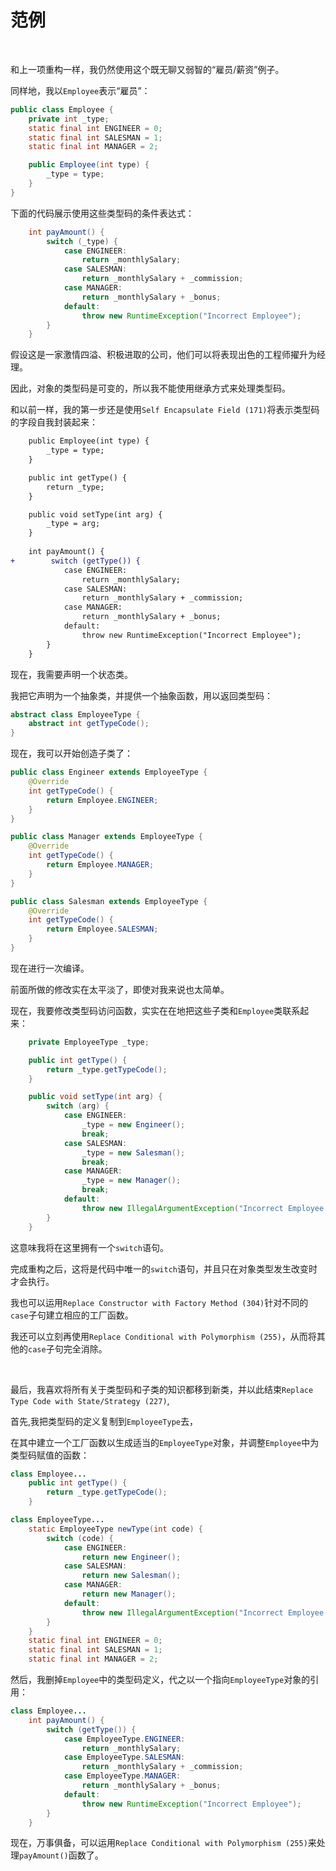 # 范例

<br>

和上一项重构一样，我仍然使用这个既无聊又弱智的“雇员/薪资”例子。

同样地，我以`Employee`表示“雇员”：

```java
public class Employee {
    private int _type;
    static final int ENGINEER = 0;
    static final int SALESMAN = 1;
    static final int MANAGER = 2;

    public Employee(int type) {
        _type = type;
    }
}
```

下面的代码展示使用这些类型码的条件表达式：

```java
    int payAmount() {
        switch (_type) {
            case ENGINEER:
                return _monthlySalary;
            case SALESMAN:
                return _monthlySalary + _commission;
            case MANAGER:
                return _monthlySalary + _bonus;
            default:
                throw new RuntimeException("Incorrect Employee");
        }
    }
```

假设这是一家激情四溢、积极进取的公司，他们可以将表现出色的工程师擢升为经理。

因此，对象的类型码是可变的，所以我不能使用继承方式来处理类型码。

和以前一样，我的第一步还是使用`Self Encapsulate Field (171)`将表示类型码的字段自我封装起来：

```diff
    public Employee(int type) {
        _type = type;
    }

    public int getType() {
        return _type;
    }

    public void setType(int arg) {
        _type = arg;
    }
    
    int payAmount() {
+        switch (getType()) {
            case ENGINEER:
                return _monthlySalary;
            case SALESMAN:
                return _monthlySalary + _commission;
            case MANAGER:
                return _monthlySalary + _bonus;
            default:
                throw new RuntimeException("Incorrect Employee");
        }
    }
```

现在，我需要声明一个状态类。

我把它声明为一个抽象类，并提供一个抽象函数，用以返回类型码：

```java
abstract class EmployeeType {
    abstract int getTypeCode();
}
```

现在，我可以开始创造子类了：

```java
public class Engineer extends EmployeeType {
    @Override
    int getTypeCode() {
        return Employee.ENGINEER;
    }
}

public class Manager extends EmployeeType {
    @Override
    int getTypeCode() {
        return Employee.MANAGER;
    }
}

public class Salesman extends EmployeeType {
    @Override
    int getTypeCode() {
        return Employee.SALESMAN;
    }
}
```

现在进行一次编译。

前面所做的修改实在太平淡了，即使对我来说也太简单。

现在，我要修改类型码访问函数，实实在在地把这些子类和`Employee`类联系起来：

```java
    private EmployeeType _type;

    public int getType() {
        return _type.getTypeCode();
    }

    public void setType(int arg) {
        switch (arg) {
            case ENGINEER:
                _type = new Engineer();
                break;
            case SALESMAN:
                _type = new Salesman();
                break;
            case MANAGER:
                _type = new Manager();
                break;
            default:
                throw new IllegalArgumentException("Incorrect Employee Code");
        }
    }
```

这意味我将在这里拥有一个`switch`语句。

完成重构之后，这将是代码中唯一的`switch`语句，并且只在对象类型发生改变时才会执行。

我也可以运用`Replace Constructor with Factory Method (304)`针对不同的`case`子句建立相应的工厂函数。

我还可以立刻再使用`Replace Conditional with Polymorphism (255)`，从而将其他的`case`子句完全消除。

<br>

最后，我喜欢将所有关于类型码和子类的知识都移到新类，并以此结束`Replace Type Code with State/Strategy (227)`,

首先,我把类型码的定义复制到`EmployeeType`去，

在其中建立一个工厂函数以生成适当的`EmployeeType`对象，并调整`Employee`中为类型码赋值的函数：

```java
class Employee...
    public int getType() {
        return _type.getTypeCode();
    }

class EmployeeType...
    static EmployeeType newType(int code) {
        switch (code) {
            case ENGINEER:
                return new Engineer();
            case SALESMAN:
                return new Salesman();
            case MANAGER:
                return new Manager();
            default:
                throw new IllegalArgumentException("Incorrect Employee Code");
        }
    }
    static final int ENGINEER = 0;
    static final int SALESMAN = 1;
    static final int MANAGER = 2;
```

然后，我删掉`Employee`中的类型码定义，代之以一个指向`EmployeeType`对象的引用：

```java
class Employee...
    int payAmount() {
        switch (getType()) {
            case EmployeeType.ENGINEER:
                return _monthlySalary;
            case EmployeeType.SALESMAN:
                return _monthlySalary + _commission;
            case EmployeeType.MANAGER:
                return _monthlySalary + _bonus;
            default:
                throw new RuntimeException("Incorrect Employee");
        }
    }
```

现在，万事俱备，可以运用`Replace Conditional with Polymorphism (255)`来处理`payAmount()`函数了。

<br>

